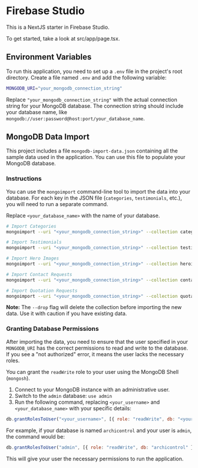 # Firebase Studio

This is a NextJS starter in Firebase Studio.

To get started, take a look at src/app/page.tsx.

## Environment Variables

To run this application, you need to set up a `.env` file in the project's root directory. Create a file named `.env` and add the following variable:

```bash
MONGODB_URI="your_mongodb_connection_string"
```

Replace `"your_mongodb_connection_string"` with the actual connection string for your MongoDB database. The connection string should include your database name, like `mongodb://user:password@host:port/your_database_name`.

## MongoDB Data Import

This project includes a file `mongodb-import-data.json` containing all the sample data used in the application. You can use this file to populate your MongoDB database.

### Instructions

You can use the `mongoimport` command-line tool to import the data into your database. For each key in the JSON file (`categories`, `testimonials`, etc.), you will need to run a separate command.

Replace `<your_database_name>` with the name of your database.

```bash
# Import Categories
mongoimport --uri "<your_mongodb_connection_string>" --collection categories --file mongodb-import-data.json --jsonArray --query '{"categories": {"$exists": true}}' --drop

# Import Testimonials
mongoimport --uri "<your_mongodb_connection_string>" --collection testimonials --file mongodb-import-data.json --jsonArray --query '{"testimonials": {"$exists": true}}' --drop

# Import Hero Images
mongoimport --uri "<your_mongodb_connection_string>" --collection heroimages --file mongodb-import-data.json --jsonArray --query '{"heroimages": {"$exists": true}}' --drop

# Import Contact Requests
mongoimport --uri "<your_mongodb_connection_string>" --collection contactrequests --file mongodb-import-data.json --jsonArray --query '{"contactrequests": {"$exists": true}}' --drop

# Import Quotation Requests
mongoimport --uri "<your_mongodb_connection_string>" --collection quotationrequests --file mongodb-import-data.json --jsonArray --query '{"quotationrequests": {"$exists": true}}' --drop
```

**Note:** The `--drop` flag will delete the collection before importing the new data. Use it with caution if you have existing data.

### Granting Database Permissions

After importing the data, you need to ensure that the user specified in your `MONGODB_URI` has the correct permissions to read and write to the database. If you see a "not authorized" error, it means the user lacks the necessary roles.

You can grant the `readWrite` role to your user using the MongoDB Shell (`mongosh`).

1.  Connect to your MongoDB instance with an administrative user.
2.  Switch to the `admin` database: `use admin`
3.  Run the following command, replacing `<your_username>` and `<your_database_name>` with your specific details:

```javascript
db.grantRolesToUser("<your_username>", [{ role: "readWrite", db: "<your_database_name>" }])
```

For example, if your database is named `archicontrol` and your user is `admin`, the command would be:

```javascript
db.grantRolesToUser("admin", [{ role: "readWrite", db: "archicontrol" }])
```

This will give your user the necessary permissions to run the application.
